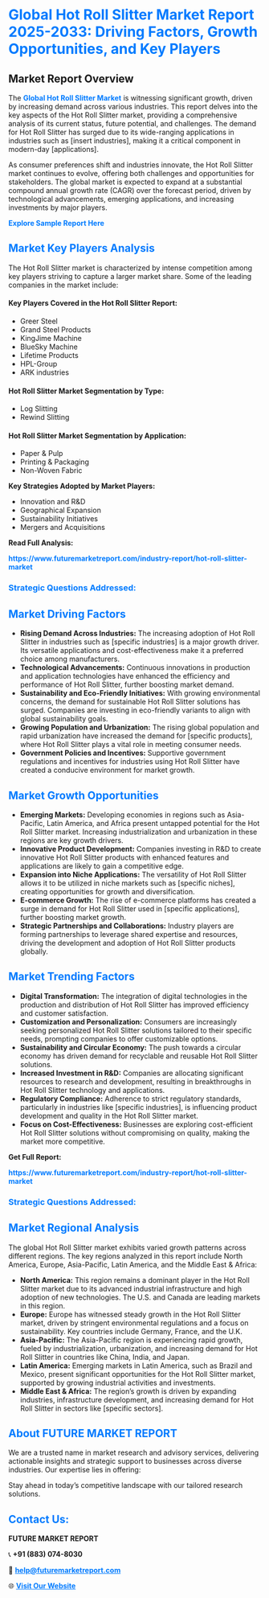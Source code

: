 <h1 style="color: #007BFF;">Global Hot Roll Slitter Market Report 2025-2033: Driving Factors, Growth Opportunities, and Key Players</h1>

<section id="overview">
<h2>Market Report Overview</h2>
<p>The <a href="https://www.futuremarketreport.com/industry-report/hot-roll-slitter-market" style="color: #007BFF; text-decoration: none;"><strong>Global Hot Roll Slitter Market</strong></a> is witnessing significant growth, driven by increasing demand across various industries. This report delves into the key aspects of the Hot Roll Slitter market, providing a comprehensive analysis of its current status, future potential, and challenges. The demand for Hot Roll Slitter has surged due to its wide-ranging applications in industries such as [insert industries], making it a critical component in modern-day [applications].</p>
<p>As consumer preferences shift and industries innovate, the Hot Roll Slitter market continues to evolve, offering both challenges and opportunities for stakeholders. The global market is expected to expand at a substantial compound annual growth rate (CAGR) over the forecast period, driven by technological advancements, emerging applications, and increasing investments by major players.</p>
</section>

<section id="overview">
<p><a href="https://www.futuremarketreport.com/request-sample/reportId=59455" style="color: #007BFF; text-decoration: none;"><strong>Explore Sample Report Here</strong></a></p>
</section>

<section id="key-players">
<h2 style="color: #007BFF;">Market Key Players Analysis</h2>
<p>The Hot Roll Slitter market is characterized by intense competition among key players striving to capture a larger market share. Some of the leading companies in the market include:</p>
<h4>Key Players Covered in the Hot Roll Slitter Report:</h4>
<ul><li>Greer Steel</li><li>Grand Steel Products</li><li>KingJime Machine</li><li>BlueSky Machine</li><li>Lifetime Products</li><li>HPL-Group</li><li>ARK industries</li></ul>
<h4>Hot Roll Slitter Market Segmentation by Type:</h4>
<ul><li>Log Slitting</li><li>Rewind Slitting</li></ul>

<h4>Hot Roll Slitter Market Segmentation by Application:</h4>
<ul><li>Paper &amp; Pulp</li><li>Printing &amp; Packaging</li><li>Non-Woven Fabric</li></ul>
<p><strong>Key Strategies Adopted by Market Players:</strong></p>
<ul>
<li>Innovation and R&D</li>
<li>Geographical Expansion</li>
<li>Sustainability Initiatives</li>
<li>Mergers and Acquisitions</li>
</ul>
</section>

<section>
<p><strong>Read Full Analysis: </strong></p><a href="https://www.futuremarketreport.com/industry-report/hot-roll-slitter-market" style="color: #007BFF; text-decoration: none;"><strong>https://www.futuremarketreport.com/industry-report/hot-roll-slitter-market</strong></a>
<h3 style="color: #007BFF;">Strategic Questions Addressed:</h3>
</section>

<section id="driving-factors">
<h2 style="color: #007BFF;">Market Driving Factors</h2>
<ul>
<li><strong>Rising Demand Across Industries:</strong> The increasing adoption of Hot Roll Slitter in industries such as [specific industries] is a major growth driver. Its versatile applications and cost-effectiveness make it a preferred choice among manufacturers.</li>
<li><strong>Technological Advancements:</strong> Continuous innovations in production and application technologies have enhanced the efficiency and performance of Hot Roll Slitter, further boosting market demand.</li>
<li><strong>Sustainability and Eco-Friendly Initiatives:</strong> With growing environmental concerns, the demand for sustainable Hot Roll Slitter solutions has surged. Companies are investing in eco-friendly variants to align with global sustainability goals.</li>
<li><strong>Growing Population and Urbanization:</strong> The rising global population and rapid urbanization have increased the demand for [specific products], where Hot Roll Slitter plays a vital role in meeting consumer needs.</li>
<li><strong>Government Policies and Incentives:</strong> Supportive government regulations and incentives for industries using Hot Roll Slitter have created a conducive environment for market growth.</li>
</ul>
</section>

<section id="growth-opportunities">
<h2 style="color: #007BFF;">Market Growth Opportunities</h2>
<ul>
<li><strong>Emerging Markets:</strong> Developing economies in regions such as Asia-Pacific, Latin America, and Africa present untapped potential for the Hot Roll Slitter market. Increasing industrialization and urbanization in these regions are key growth drivers.</li>
<li><strong>Innovative Product Development:</strong> Companies investing in R&D to create innovative Hot Roll Slitter products with enhanced features and applications are likely to gain a competitive edge.</li>
<li><strong>Expansion into Niche Applications:</strong> The versatility of Hot Roll Slitter allows it to be utilized in niche markets such as [specific niches], creating opportunities for growth and diversification.</li>
<li><strong>E-commerce Growth:</strong> The rise of e-commerce platforms has created a surge in demand for Hot Roll Slitter used in [specific applications], further boosting market growth.</li>
<li><strong>Strategic Partnerships and Collaborations:</strong> Industry players are forming partnerships to leverage shared expertise and resources, driving the development and adoption of Hot Roll Slitter products globally.</li>
</ul>
</section>

<section id="trending-factors">
<h2 style="color: #007BFF;">Market Trending Factors</h2>
<ul>
<li><strong>Digital Transformation:</strong> The integration of digital technologies in the production and distribution of Hot Roll Slitter has improved efficiency and customer satisfaction.</li>
<li><strong>Customization and Personalization:</strong> Consumers are increasingly seeking personalized Hot Roll Slitter solutions tailored to their specific needs, prompting companies to offer customizable options.</li>
<li><strong>Sustainability and Circular Economy:</strong> The push towards a circular economy has driven demand for recyclable and reusable Hot Roll Slitter solutions.</li>
<li><strong>Increased Investment in R&D:</strong> Companies are allocating significant resources to research and development, resulting in breakthroughs in Hot Roll Slitter technology and applications.</li>
<li><strong>Regulatory Compliance:</strong> Adherence to strict regulatory standards, particularly in industries like [specific industries], is influencing product development and quality in the Hot Roll Slitter market.</li>
<li><strong>Focus on Cost-Effectiveness:</strong> Businesses are exploring cost-efficient Hot Roll Slitter solutions without compromising on quality, making the market more competitive.</li>
</ul>
</section>

<section>
<p><strong>Get Full Report: </strong></p><a href="https://www.futuremarketreport.com/industry-report/hot-roll-slitter-market" style="color: #007BFF; text-decoration: none;"><strong>https://www.futuremarketreport.com/industry-report/hot-roll-slitter-market</strong></a>
<h3 style="color: #007BFF;">Strategic Questions Addressed:</h3>
</section>


<section id="regional-analysis">
<h2 style="color: #007BFF;">Market Regional Analysis</h2>
<p>The global Hot Roll Slitter market exhibits varied growth patterns across different regions. The key regions analyzed in this report include North America, Europe, Asia-Pacific, Latin America, and the Middle East & Africa:</p>
<ul>
<li><strong>North America:</strong> This region remains a dominant player in the Hot Roll Slitter market due to its advanced industrial infrastructure and high adoption of new technologies. The U.S. and Canada are leading markets in this region.</li>
<li><strong>Europe:</strong> Europe has witnessed steady growth in the Hot Roll Slitter market, driven by stringent environmental regulations and a focus on sustainability. Key countries include Germany, France, and the U.K.</li>
<li><strong>Asia-Pacific:</strong> The Asia-Pacific region is experiencing rapid growth, fueled by industrialization, urbanization, and increasing demand for Hot Roll Slitter in countries like China, India, and Japan.</li>
<li><strong>Latin America:</strong> Emerging markets in Latin America, such as Brazil and Mexico, present significant opportunities for the Hot Roll Slitter market, supported by growing industrial activities and investments.</li>
<li><strong>Middle East & Africa:</strong> The region’s growth is driven by expanding industries, infrastructure development, and increasing demand for Hot Roll Slitter in sectors like [specific sectors].</li>
</ul>
</section>

<footer>
<h2 style="color: #007BFF;">About FUTURE MARKET REPORT</h2>
<p>We are a trusted name in market research and advisory services, delivering actionable insights and strategic support to businesses across diverse industries. Our expertise lies in offering:</p>

<p>Stay ahead in today’s competitive landscape with our tailored research solutions.</p>

<h2 style="color: #007BFF;">Contact Us:</h2>
<p><strong>FUTURE MARKET REPORT</strong></p>
<p>📞 <strong>+91 (883) 074-8030</strong></p>
<p>📧 <strong><a href="mailto:help@futuremarketreport.com" style="color: #007BFF;">help@futuremarketreport.com</a></strong></p>
<p>🌐 <strong><a href="https://www.futuremarketreport.com/" style="color: #007BFF;">Visit Our Website</a></strong></p>
</footer>
